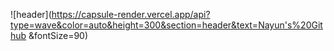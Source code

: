 ![header](https://capsule-render.vercel.app/api?type=wave&color=auto&height=300&section=header&text=Nayun's%20Github &fontSize=90)
